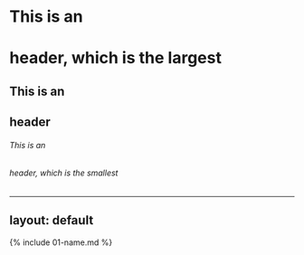 # This is an <h1> header, which is the largest
## This is an <h2> header
###### This is an <h6> header, which is the smallest

---
layout: default
---

{% include 01-name.md %}

